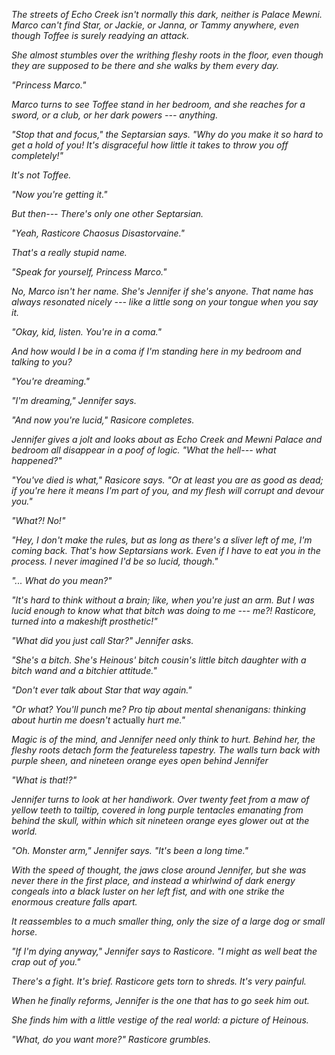 _The streets of Echo Creek isn't normally this dark, neither is Palace Mewni.
Marco can't find Star, or Jackie, or Janna, or Tammy anywhere, even
though Toffee is surely readying an attack._

_She almost stumbles over the writhing fleshy roots in the floor,
even though they are supposed to be there and she walks by them every day._

_"Princess Marco."_

_Marco turns to see Toffee stand in her bedroom, and she reaches for
a sword, or a club, or her dark powers --- anything._

_"Stop that and focus," the Septarsian says. "Why do you make it so hard to
get a hold of you! It's disgraceful how little it takes to throw you off completely!"_

_It's not Toffee._

_"Now you're getting it."_

_But then--- There's only one other Septarsian._

_"Yeah, Rasticore Chaosus Disastorvaine."_

_That's a really stupid name._

_"Speak for yourself, Princess _Marco_."_

_No, Marco isn't her name. She's Jennifer if she's anyone. That name has always resonated
nicely --- like a little song on your tongue when you say it._

_"Okay, kid, listen. You're in a coma."_

_And how would I be in a coma if I'm standing here in my bedroom and talking to you?_

_"You're dreaming."_

_"I'm dreaming," Jennifer says._

_"And now you're lucid," Rasicore completes._

_Jennifer gives a jolt and looks about as Echo Creek and Mewni Palace and bedroom all disappear
in a poof of logic. "What the hell--- what happened?"_

_"You've died is what," Rasicore says. "Or at least you are as good as dead; if you're here it means
I'm part of you, and my flesh will corrupt and devour you."_

_"What?! No!"_

_"Hey, I don't make the rules, but as long as there's a sliver left of me, I'm coming back.
That's how Septarsians work. Even if I have to eat you in the process. I never imagined I'd
be so lucid, though."_

_"... What do you mean?"_

_"It's hard to think without a brain; like, when you're just an arm. But I was lucid enough
to know what that bitch was doing to me --- me?! Rasticore, turned into a makeshift prosthetic!"_

_"What did you just call Star?" Jennifer asks._

_"She's a bitch. She's Heinous' bitch cousin's little bitch daughter with a bitch wand and a bitchier
attitude."_

_"Don't ever talk about Star that way again."_

_"Or what? You'll punch me? Pro tip about mental shenanigans: thinking about hurtin me doesn't_ actually
_hurt me."_

_Magic is of the mind, and Jennifer need only think to hurt. Behind her, the fleshy roots detach form
the featureless tapestry. The walls turn back with purple sheen, and nineteen orange eyes open behind
Jennifer_

_"What is that!?"_

_Jennifer turns to look at her handiwork. Over twenty feet from a maw of yellow teeth to tailtip,
covered in long purple tentacles emanating from behind the skull, within which sit nineteen orange
eyes glower out at the world._

_"Oh. Monster arm," Jennifer says. "It's been a long time."_

_With the speed of thought, the jaws close around Jennifer, but she was never there in the first place,
and instead a whirlwind of dark energy congeals into a black luster on her left fist, and with one
strike the enormous creature falls apart._

_It reassembles to a much smaller thing, only the size of a large dog or small horse._

_"If I'm dying anyway," Jennifer says to Rasticore. "I might as well beat the crap out of you."_

_There's a fight. It's brief. Rasticore gets torn to shreds. It's very painful._

_When he finally reforms, Jennifer is the
one that has to go seek him out._

_She finds him with a little vestige of the real world: a picture of Heinous._

_"What, do you want more?" Rasticore grumbles._



